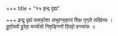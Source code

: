 +++
title = "१५ इन्द्र दृह्य"

+++
इन्द्र॒ दृह्य॑ यामको॒शा अ॑भूवन्य॒ज्ञाय॑ शिक्ष गृण॒ते सखि॑भ्यः ।  
दु॒र्मा॒यवो॑ दु॒रेवा॒ मर्त्या॑सो निष॒ङ्गिणो॑ रि॒पवो॒ हन्त्वा॑सः ॥
